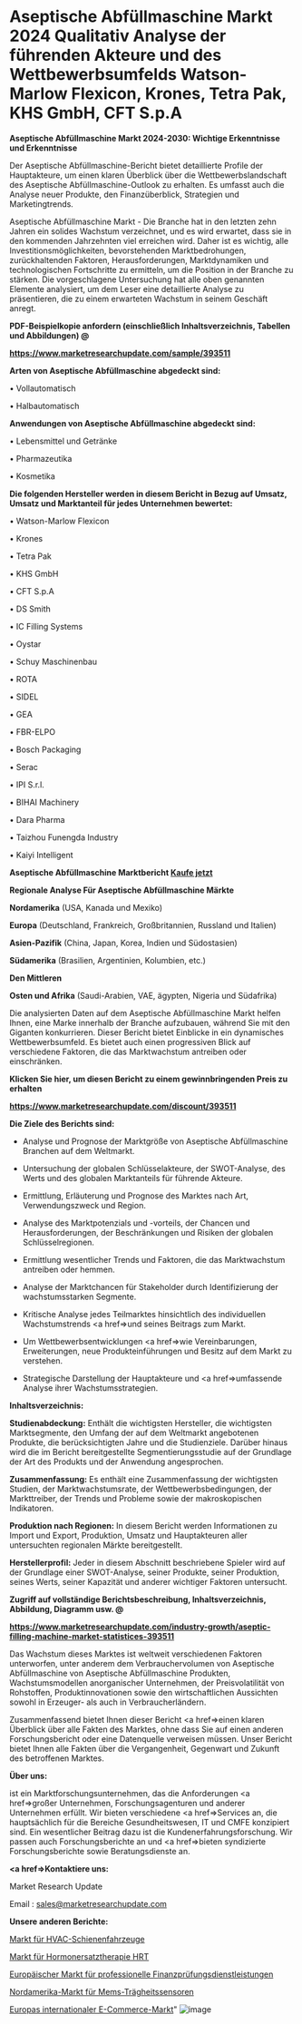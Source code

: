 # Aseptische Abfüllmaschine Markt 2024 Qualitativ Analyse der führenden Akteure und des Wettbewerbsumfelds Watson-Marlow Flexicon, Krones, Tetra Pak, KHS GmbH, CFT S.p.A

<strong>Aseptische Abfüllmaschine Markt 2024-2030: Wichtige Erkenntnisse und Erkenntnisse</strong>

Der Aseptische Abfüllmaschine-Bericht bietet detaillierte Profile der Hauptakteure, um einen klaren Überblick über die Wettbewerbslandschaft des Aseptische Abfüllmaschine-Outlook zu erhalten. Es umfasst auch die Analyse neuer Produkte, den Finanzüberblick, Strategien und Marketingtrends.

Aseptische Abfüllmaschine Markt - Die Branche hat in den letzten zehn Jahren ein solides Wachstum verzeichnet, und es wird erwartet, dass sie in den kommenden Jahrzehnten viel erreichen wird. Daher ist es wichtig, alle Investitionsmöglichkeiten, bevorstehenden Marktbedrohungen, zurückhaltenden Faktoren, Herausforderungen, Marktdynamiken und technologischen Fortschritte zu ermitteln, um die Position in der Branche zu stärken. Die vorgeschlagene Untersuchung hat alle oben genannten Elemente analysiert, um dem Leser eine detaillierte Analyse zu präsentieren, die zu einem erwarteten Wachstum in seinem Geschäft anregt.



<strong><b>PDF-Beispielkopie anfordern (einschließlich Inhaltsverzeichnis, Tabellen und Abbildungen) @ </b></strong>

<strong><a href=https://www.marketresearchupdate.com/sample/393511>

<strong>https://www.marketresearchupdate.com/sample/393511</u></a></strong></strong>



<strong>Arten von Aseptische Abfüllmaschine abgedeckt sind:</strong>

• Vollautomatisch

• Halbautomatisch



<strong>Anwendungen von Aseptische Abfüllmaschine abgedeckt sind:</strong>

• Lebensmittel und Getränke

• Pharmazeutika

• Kosmetika



<strong>Die folgenden Hersteller werden in diesem Bericht in Bezug auf Umsatz, Umsatz und Marktanteil für jedes Unternehmen bewertet:</strong>

• Watson-Marlow Flexicon

• Krones

• Tetra Pak

• KHS GmbH

• CFT S.p.A

• DS Smith

• IC Filling Systems

• Oystar

• Schuy Maschinenbau

• ROTA

• SIDEL

• GEA

• FBR-ELPO

• Bosch Packaging

• Serac

• IPI S.r.l.

• BIHAI Machinery

• Dara Pharma

• Taizhou Funengda Industry

• Kaiyi Intelligent



<strong>Aseptische Abfüllmaschine Marktbericht <a href=https://www.marketresearchupdate.com/buynow/393511>Kaufe jetzt</a></strong>



<strong>Regionale Analyse Für Aseptische Abfüllmaschine Märkte</strong>



<strong>Nordamerika</strong> (USA, Kanada und Mexiko)



<strong>Europa</strong> (Deutschland, Frankreich, Großbritannien, Russland und Italien)



<strong>Asien-Pazifik</strong> (China, Japan, Korea, Indien und Südostasien)



<strong>Südamerika</strong> (Brasilien, Argentinien, Kolumbien, etc.)



<strong>Den Mittleren</strong> 

<strong>Osten und Afrika</strong> (Saudi-Arabien, VAE, ägypten, Nigeria und Südafrika)

Die analysierten Daten auf dem Aseptische Abfüllmaschine Markt helfen Ihnen, eine Marke innerhalb der Branche aufzubauen, während Sie mit den Giganten konkurrieren. Dieser Bericht bietet Einblicke in ein dynamisches Wettbewerbsumfeld. Es bietet auch einen progressiven Blick auf verschiedene Faktoren, die das Marktwachstum antreiben oder einschränken.



<strong>Klicken Sie hier, um diesen Bericht zu einem gewinnbringenden Preis zu erhalten
</strong>

<strong><a href=https://www.marketresearchupdate.com/discount/393511>https://www.marketresearchupdate.com/discount/393511</b></u></strong></a>



<strong>Die Ziele des Berichts sind:</strong>

- Analyse und Prognose der Marktgröße von Aseptische Abfüllmaschine Branchen auf dem Weltmarkt.

- Untersuchung der globalen Schlüsselakteure, der SWOT-Analyse, des Werts und des globalen Marktanteils für führende Akteure.

- Ermittlung, Erläuterung und Prognose des Marktes nach Art, Verwendungszweck und Region.

- Analyse des Marktpotenzials und -vorteils, der Chancen und Herausforderungen, der Beschränkungen und Risiken der globalen Schlüsselregionen.

- Ermittlung wesentlicher Trends und Faktoren, die das Marktwachstum antreiben oder hemmen.

- Analyse der Marktchancen für Stakeholder durch Identifizierung der wachstumsstarken Segmente.

- Kritische Analyse jedes Teilmarktes hinsichtlich des individuellen Wachstumstrends <a href=>und</a> seines Beitrags zum Markt.

- Um Wettbewerbsentwicklungen <a href=>wie</a> Vereinbarungen, Erweiterungen, neue Produkteinführungen und Besitz auf dem Markt zu verstehen.

- Strategische Darstellung der Hauptakteure und <a href=>umfas</a>sende Analyse ihrer Wachstumsstrategien.



<strong>Inhaltsverzeichnis:</strong>



<strong>Studienabdeckung:</strong> Enthält die wichtigsten Hersteller, die wichtigsten Marktsegmente, den Umfang der auf dem Weltmarkt angebotenen Produkte, die berücksichtigten Jahre und die Studienziele. Darüber hinaus wird die im Bericht bereitgestellte Segmentierungsstudie auf der Grundlage der Art des Produkts und der Anwendung angesprochen.



<strong>Zusammenfassung:</strong> Es enthält eine Zusammenfassung der wichtigsten Studien, der Marktwachstumsrate, der Wettbewerbsbedingungen, der Markttreiber, der Trends und Probleme sowie der makroskopischen Indikatoren.



<strong>Produktion nach Regionen:</strong> In diesem Bericht werden Informationen zu Import und Export, Produktion, Umsatz und Hauptakteuren aller untersuchten regionalen Märkte bereitgestellt.



<strong>Herstellerprofil:</strong> Jeder in diesem Abschnitt beschriebene Spieler wird auf der Grundlage einer SWOT-Analyse, seiner Produkte, seiner Produktion, seines Werts, seiner Kapazität und anderer wichtiger Faktoren untersucht.



<strong><b>Zugriff auf vollständige Berichtsbeschreibung, Inhaltsverzeichnis, Abbildung, Diagramm usw. @ </b></strong>

<strong><a href=https://www.marketresearchupdate.com/industry-growth/aseptic-filling-machine-market-statistices-393511>https://www.marketresearchupdate.com/industry-growth/aseptic-filling-machine-market-statistices-393511</a></strong>

Das Wachstum dieses Marktes ist weltweit verschiedenen Faktoren unterworfen, unter anderem dem Verbrauchervolumen von Aseptische Abfüllmaschine von Aseptische Abfüllmaschine Produkten, Wachstumsmodellen anorganischer Unternehmen, der Preisvolatilität von Rohstoffen, Produktinnovationen sowie den wirtschaftlichen Aussichten sowohl in Erzeuger- als auch in Verbraucherländern.

Zusammenfassend bietet Ihnen dieser Bericht <a href=>einen</a> klaren Überblick über alle Fakten des Marktes, ohne dass Sie auf einen anderen Forschungsbericht oder eine Datenquelle verweisen müssen. Unser Bericht bietet Ihnen alle Fakten über die Vergangenheit, Gegenwart und Zukunft des betroffenen Marktes.



<strong>Über uns:</strong>

 ist ein Marktforschungsunternehmen, das die Anforderungen <a href=>großer</a> Unternehmen, Forschungsagenturen und anderer Unternehmen erfüllt. Wir bieten verschiedene <a href=>Services</a> an, die hauptsächlich für die Bereiche Gesundheitswesen, IT und CMFE konzipiert sind. Ein wesentlicher Beitrag dazu ist die Kundenerfahrungsforschung. Wir passen auch Forschungsberichte an und <a href=>bieten</a> syndizierte Forschungsberichte sowie Beratungsdienste an.



<strong><a href=>Kontaktiere uns:</a></strong>

Market Research Update

Email : sales@marketresearchupdate.com



<strong>Unsere anderen Berichte:</strong>

<a href=https://www.linkedin.com/pulse/hvac-railway-vehicles-market-2023-size-growth-trends-cost>Markt für HVAC-Schienenfahrzeuge</a>

<a href=https://www.linkedin.com/pulse/hormone-replacement-therapy-hrt-market-research-report>Markt für Hormonersatztherapie HRT</a>

<a href=https://www.linkedin.com/pulse/europe-financial-auditing-professional-services-market>Europäischer Markt für professionelle Finanzprüfungsdienstleistungen</a>

<a href=https://www.linkedin.com/pulse/north-america-mems-inertial-sensors-market>Nordamerika-Markt für Mems-Trägheitssensoren</a>

<a href=https://www.linkedin.com/pulse/europe-international-e-commerce-market-2023-huge>Europas internationaler E-Commerce-Markt</a>"
![image](https://github.com/meghapanth/markettrends/assets/163847665/b810fd9c-8401-4022-be3b-23f60fd3a214)

